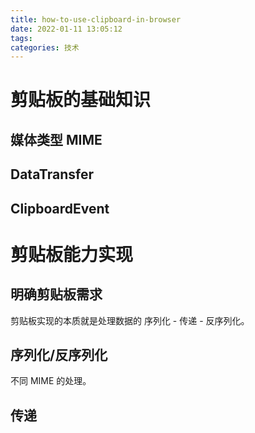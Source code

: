 ```yaml
---
title: how-to-use-clipboard-in-browser
date: 2022-01-11 13:05:12
tags:
categories: 技术
---
```


# 剪贴板的基础知识

## 媒体类型 MIME

## DataTransfer

## ClipboardEvent

# 剪贴板能力实现

## 明确剪贴板需求

剪贴板实现的本质就是处理数据的 序列化 - 传递 - 反序列化。

## 序列化/反序列化

不同 MIME 的处理。

## 传递